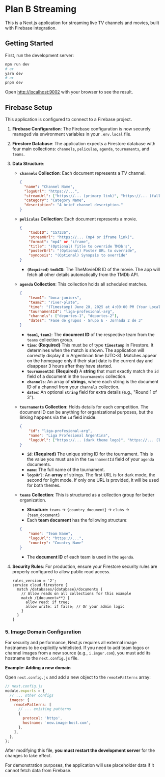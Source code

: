 # Plan B Streaming

This is a Next.js application for streaming live TV channels and movies, built with Firebase integration.

## Getting Started

First, run the development server:

```bash
npm run dev
# or
yarn dev
# or
pnpm dev
```

Open [http://localhost:9002](http://localhost:9002) with your browser to see the result.

## Firebase Setup

This application is configured to connect to a Firebase project.

1.  **Firebase Configuration**: The Firebase configuration is now securely managed via environment variables in your `.env.local` file.

2.  **Firestore Database**: The application expects a Firestore database with four main collections: `channels`, `peliculas`, `agenda`, `tournaments`, and `teams`.

3.  **Data Structure**:
    -   **`channels` Collection**: Each document represents a TV channel.
        ```json
        {
          "name": "Channel Name",
          "logoUrl": "https://...",
          "streamUrl": ["https://... (primary link)", "https://... (fallback link)"],
          "category": "Category Name",
          "description": "A brief channel description."
        }
        ```

    -   **`peliculas` Collection**: Each document represents a movie.
        ```json
        {
            "tmdbID": "157336",
            "streamUrl": "https://... (mp4 or iframe link)",
            "format": "mp4" or "iframe",
            "title": "(Optional) Title to override TMDb's",
            "posterUrl": "(Optional) Poster URL to override",
            "synopsis": "(Optional) Synopsis to override"
        }
        ```
        -   **`(Required)` `tmdbID`**: The TheMovieDB ID of the movie. The app will fetch all other details automatically from the TMDb API.
        
    -   **`agenda` Collection**: This collection holds all scheduled matches.
        ```json
        {
            "team1": "boca-juniors",
            "team2": "river-plate",
            "time": "(Timestamp) June 20, 2025 at 4:00:00 PM (Your Local Time)",
            "tournamentId": "liga-profesional-arg",
            "channels": ["deportes-1", "deportes-2"],
            "dates": "Fase de grupos · Grupo E · Jornada 2 de 3"
        }
        ```
        -   **`team1`, `team2`**: The **document ID** of the respective team from the `teams` collection group.
        -   **`time`**: **(Required)** This must be of type **`timestamp`** in Firestore. It determines when the match is shown. The application will correctly display it in Argentinian time (UTC-3). Matches appear on the homepage only if their start date is the current day and disappear 3 hours after they have started.
        -   **`tournamentId`**: **(Required)** A **string** that must exactly match the `id` field of a document in the `tournaments` collection.
        -   **`channels`**: An array of **strings**, where each string is the document ID of a channel from your `channels` collection.
        -   **`dates`**: An optional **`string`** field for extra details (e.g., "Round 1 of 3").

    -   **`tournaments` Collection**: Holds details for each competition. The document ID can be anything for organizational purposes, but the linking happens via the `id` field inside.
        ```json
        {
            "id": "liga-profesional-arg",
            "name": "Liga Profesional Argentina",
            "logoUrl": ["https://... (dark theme logo)", "https://... (light theme logo)"]
        }
        ```
        -   **`id`**: **(Required)** The unique string ID for the tournament. This is the value you must use in the `tournamentId` field of your `agenda` documents.
        -   **`name`**: The full name of the tournament.
        -   **`logoUrl`**: An **array** of strings. The first URL is for dark mode, the second for light mode. If only one URL is provided, it will be used for both themes.

    -   **`teams` Collection**: This is structured as a collection group for better organization.
        -   **Structure:** `teams` -> `{country_document}` -> `clubs` -> `{team_document}`
        -   Each **team document** has the following structure:
        ```json
        {
            "name": "Team Name",
            "logoUrl": "https://...",
            "country": "Country Name"
        }
        ```
        -   The **document ID** of each team is used in the `agenda`.

4.  **Security Rules**: For production, ensure your Firestore security rules are properly configured to allow public read access.
    ```
    rules_version = '2';
    service cloud.firestore {
      match /databases/{database}/documents {
        // Allow reads on all collections for this example
        match /{document=**} {
          allow read: if true;
          allow write: if false; // Or your admin logic
        }
      }
    }
    ```

### 5. Image Domain Configuration

For security and performance, Next.js requires all external image hostnames to be explicitly whitelisted. If you need to add team logos or channel images from a new source (e.g., `i.imgur.com`), you must add its hostname to the `next.config.js` file.

**Example: Adding a new domain**

Open `next.config.js` and add a new object to the `remotePatterns` array:

```javascript
// next.config.js
module.exports = {
  // ... other configs
  images: {
    remotePatterns: [
      // ... existing patterns
      {
        protocol: 'https',
        hostname: 'new.image-host.com',
      },
    ],
  },
};
```

After modifying this file, **you must restart the development server** for the changes to take effect.

For demonstration purposes, the application will use placeholder data if it cannot fetch data from Firebase.
